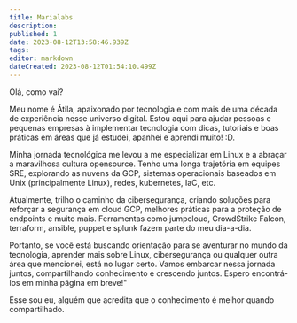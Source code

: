 ```yaml
---
title: Marialabs
description: 
published: 1
date: 2023-08-12T13:58:46.939Z
tags: 
editor: markdown
dateCreated: 2023-08-12T01:54:10.499Z
---
```


Olá, como vai?


  Meu nome é Átila, apaixonado por tecnologia e com mais de uma década de experiência nesse universo digital. Estou aqui para ajudar pessoas e pequenas empresas à implementar tecnologia com dicas, tutoriais e boas práticas em áreas que já estudei, apanhei e aprendi muito! :D. 

  Minha jornada tecnológica me levou a me especializar em Linux e a abraçar a maravilhosa cultura opensource. Tenho uma longa trajetória em equipes SRE, explorando as nuvens da GCP, sistemas operacionais baseados em Unix (principalmente Linux), redes, kubernetes, IaC, etc.

  Atualmente, trilho o caminho da cibersegurança, criando soluções para reforçar a segurança em cloud GCP, melhores práticas para a proteção de endpoints e muito mais. Ferramentas como jumpcloud, CrowdStrike Falcon, terraform, ansible, puppet e splunk fazem parte do meu dia-a-dia.

  Portanto, se você está buscando orientação para se aventurar no mundo da tecnologia, aprender mais sobre Linux, cibersegurança ou qualquer outra área que mencionei, está no lugar certo. Vamos embarcar nessa jornada juntos, compartilhando conhecimento e crescendo juntos. Espero encontrá-los em minha página em breve!"

  Esse sou eu, alguém que acredita que o conhecimento é melhor quando compartilhado.






